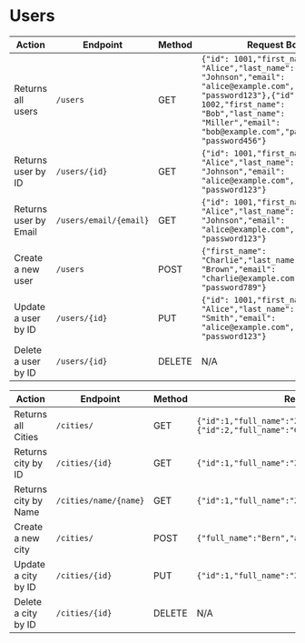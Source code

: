 # Users
| **Action**             | **Endpoint**   | **Method** | **Request Body**                                                                                          |
|--------------------|------------|--------|-------------------------------------------------------------------------------------------------------|
| Returns all users | `/users` | GET | `{"id": 1001,"first_name": "Alice","last_name": "Johnson","email": "alice@example.com","password": "password123"},{"id": 1002,"first_name": "Bob","last_name": "Miller","email": "bob@example.com","password": "password456"}` |
| Returns user by ID | `/users/{id}` | GET | `{"id": 1001,"first_name": "Alice","last_name": "Johnson","email": "alice@example.com","password": "password123"}` |
| Returns user by Email | `/users/email/{email}` | GET | `{"id": 1001,"first_name": "Alice","last_name": "Johnson","email": "alice@example.com","password": "password123"}` |
| Create a new user | `/users` | POST | `{"first_name": "Charlie","last_name": "Brown","email": "charlie@example.com","password": "password789"}` |
| Update a user by ID | `/users/{id}` | PUT | `{"id": 1001,"first_name": "Alice","last_name": "Smith","email": "alice@example.com","password": "password123"}` |
| Delete a user by ID | `/users/{id}` | DELETE | N/A |


| **Action**             | **Endpoint**   | **Method** | **Request Body**                                                                                          |
|--------------------|------------|--------|-------------------------------------------------------------------------------------------------------|
| Returns all Cities | `/cities/` | GET    | `{"id":1,"full_name":"Zurich","abbreviation":"ZRH"},{"id":2,"full_name":"Geneva","abbreviation":"GVA"}` |
| Returns city by ID | `/cities/{id}` | GET | `{"id":1,"full_name":"Zurich","abbreviation":"ZRH"}` |
| Returns city by Name | `/cities/name/{name}` | GET | `{"id":1,"full_name":"Zurich","abbreviation":"ZRH"}` |
| Create a new city | `/cities/` | POST | `{"full_name":"Bern","abbreviation":"BRN"}` |
| Update a city by ID | `/cities/{id}` | PUT | `{"id":1,"full_name":"Zurich","abbreviation":"ZRH"}` |
| Delete a city by ID | `/cities/{id}` | DELETE | N/A |
